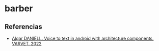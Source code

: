# barber

## Referencias

- [Algar DANIELL. Voice to text in android with architecture components. VARVET. 2022](https://www.varvet.com/blog/voice-to-text-arch-android/)
